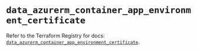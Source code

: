 # `data_azurerm_container_app_environment_certificate`

Refer to the Terraform Registry for docs: [`data_azurerm_container_app_environment_certificate`](https://registry.terraform.io/providers/hashicorp/azurerm/4.51.0/docs/data-sources/container_app_environment_certificate).
